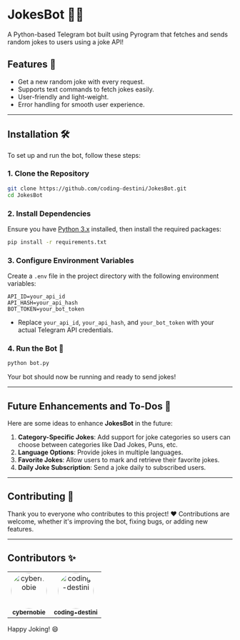 
# JokesBot 🤖😂

A Python-based Telegram bot built using Pyrogram that fetches and sends random jokes to users using a joke API! 

## Features 🎉

- Get a new random joke with every request.
- Supports text commands to fetch jokes easily.
- User-friendly and light-weight.
- Error handling for smooth user experience.

---

## Installation 🛠️

To set up and run the bot, follow these steps:

### 1. Clone the Repository

```bash
git clone https://github.com/coding-destini/JokesBot.git
cd JokesBot
```

### 2. Install Dependencies

Ensure you have [Python 3.x](https://www.python.org/downloads/) installed, then install the required packages:

```bash
pip install -r requirements.txt
```

### 3. Configure Environment Variables

Create a `.env` file in the project directory with the following environment variables:

```
API_ID=your_api_id
API_HASH=your_api_hash
BOT_TOKEN=your_bot_token
```

- Replace `your_api_id`, `your_api_hash`, and `your_bot_token` with your actual Telegram API credentials.

### 4. Run the Bot 🚀

```bash
python bot.py
```

Your bot should now be running and ready to send jokes!

---

## Future Enhancements and To-Dos 📝

Here are some ideas to enhance **JokesBot** in the future:

1. **Category-Specific Jokes**: Add support for joke categories so users can choose between categories like Dad Jokes, Puns, etc.
2. **Language Options**: Provide jokes in multiple languages.
3. **Favorite Jokes**: Allow users to mark and retrieve their favorite jokes.
4. **Daily Joke Subscription**: Send a joke daily to subscribed users.

---

## Contributing 👥

Thank you to everyone who contributes to this project! ❤️ Contributions are welcome, whether it's improving the bot, fixing bugs, or adding new features.

---

## Contributors ✨

<table>
  <tr>
    <td align="center">
      <a href="https://github.com/cybernobie">
        <img src="https://avatars.githubusercontent.com/cybernobie" width="80" height="80" style="border-radius:50%;" alt="cybernobie"/>
        <br />
        <sub><b>cybernobie</b></sub>
      </a>
    </td>
    <td align="center">
      <a href="https://github.com/coding-destini">
        <img src="https://avatars.githubusercontent.com/coding-destini" width="80" height="80" style="border-radius:50%;" alt="coding-destini"/>
        <br />
        <sub><b>coding-destini</b></sub>
      </a>
    </td>
  </tr>
</table>

Happy Joking! 😄